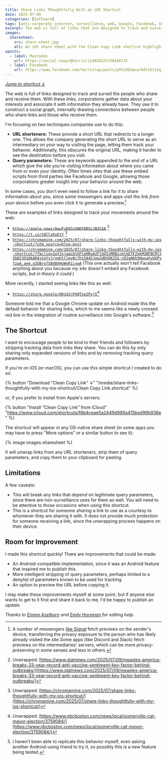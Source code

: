 ```yaml
---
title: Share Links Thoughtfully With an iOS Shortcut
date: 2025-07-09
categories: [Software]
tags: [anti-corporate internet, surveillance, web, Google, Facebook, Shortcuts]
excerpt: The web is full of links that are designed to track and surveil the people who share and receive them.
images:
  sharesheet:
    src: share-sheet.jpg
    alt: An iOS share sheet with the Clean Copy Link shortcut highlighted by a red circle
xposts:
  - label: Mastodon
    url: https://social.coop/@harris/114826225736438172
  - label: Facebook
    url: https://www.facebook.com/harrislap/posts/pfbid02qxwrRdtsGJiSqiK88LRXQP3mKo6ayfHLCuDCbjFtQnWf3ZstoxyXbKqTgWYxVCq5l
---
```


_[Jump to shortcut &darr;](#download-shortcut)_

The web is full of links designed to track and surveil the people who share and receive them. With these links, corporations gather data about your interests and associate it with information they already have. They use it to construct a social graph, internally drawing connections between people who share links and those who receive them.

I'm focusing on two techniques companies use to do this:

* **URL shorteners:** These provide a short URL that redirects to a longer one. This allows the company generating the short URL to serve as an intermediary on your way to visiting the page, letting them track your behavior. Additionally, this obscures the original URL, making it harder to see the destination before you visit.
* **Query parameters:** These are keywords appended to the end of a URL which give the site you're visiting information about where you came from or even your identity. Often times sites that use these embed scripts from third parties like Facebook and Google, allowing those corporations greater insight into your behavior around the web.

In some cases, you don't even need to follow a link for it to share information about you, since some messengers and apps visit the link *from your device* before you even click it to generate a preview.[^1]

These are examples of links designed to track your movements around the web:

* <code style="word-break: break-all; max-width: 100%;">https://apple.news/AauFyDXCoSNOY6RVcJB3CGA</code> [^2]
* <code style="word-break: break-all; max-width: 100%;">https://t.co/S8ClxKvEtY</code> [^3]
* <code style="word-break: break-all; max-width: 100%;">https://chromamine.com/2025/07/share-links-thoughtfully-with-my-ios-shortcut/?utm_source=blog-post</code>
* <code style="word-break: break-all; max-width: 100%;">https://chromamine.com/2025/07/share-links-thoughtfully-with-my-ios-shortcut/?fbclid=IwY2xjawLbtGFleHRuA2FlbQIxMQBicmlkETFZekM2NFBCMlY5bDI3Q3dkAR4sSgYyJrvmhlClmy0c7hi5A45Jew2dDVQKZSS-cR2qA6h5HwxahvUGPyfzpA_aem_q3OBre7SBd0XHgWgR1iywA</code> (This one actually won't tell Facebook anything about you because *my site* doesn't embed any Facebook scripts, but *in theory it could*.)

More recently, I started seeing links like this as well:

* <code style="word-break: break-all; max-width: 100%;">https://share.google/KKg1GjP4QTxp2Pvj5</code>[^4]

Someone told me that a Google Chrome update on Android made this the default behavior for sharing links, which to me seems like a newly crossed red line in the integration of routine surveillance into Google's software.[^5]

## The Shortcut

I want to encourage people to be kind to their friends and followers by stripping tracking data from links they share. You can do this by only sharing only expanded versions of links and by removing tracking query parameters.

If you're on iOS (or macOS), you can use this simple shortcut I created to do so:

<a id="download-shortcut"></a>

{% button "Download “Clean Copy Link” &darr;" "/media/share-links-thoughtfully-with-my-ios-shortcut/Clean Copy Link.shortcut" %}

or, if you prefer to install from Apple's servers:

{% button "Install “Clean Copy Link” from iCloud" "https://www.icloud.com/shortcuts/f8b4ceae5a2449d999a415bed99b936e" %}

The shortcut will appear in any OS-native share sheet (in some apps you may have to press "More options" or a similar button to see it):

{% image images.sharesheet %}

It will unwrap links from any URL shorteners, strip them of query parameters, and copy them to your clipboard for pasting.

## Limitations

A few caveats:

* This will break any links that _depend_ on legitimate query parameters, since there are non-surveillance uses for them as well. You will need to be attentive to those occasions when using this shortcut.
* This is a shortcut for someone _sharing_ a link to use as a courtesy to whomever they are sharing it with. It does not provide much protection for someone receiving a link, since the unwrapping process happens on their device.

## Room for Improvement

I made this shortcut quickly! There are improvements that could be made:

* An Android-compatible implementation, since it was an Android feature that inspired me to publish this.
* More intelligent stripping of query parameters, perhaps limited to a denylist of parameters known to be used for tracking.
* An option to preview the URL before copying it.

I may make these improvements myself at some point, but if anyone else wants to get to it first and share it back to me, I'd be happy to publish an update.

_Thanks to [Emma Azelborn](https://emmaazelborn.com/) and [Emily Horsman](https://bikes.emilyhorsman.com/) for editing help._

[^1]: A number of messengers [like Signal](https://signal.org/blog/i-link-therefore-i-am/) fetch previews on the sender's device, transferring the privacy exposure to the person who has likely already visited the site.Some apps (like Discord and Slack) fetch previews on the intermediaries' servers, which can be more privacy-preserving in some senses and less in others.
[^2]: Unwrapped: [https://www.statnews.com/2025/07/09/measles-america-breaks-33-year-record-anti-vaccine-sentiment-key-factor-behind-outbreaks/](https://www.statnews.com/2025/07/09/measles-america-breaks-33-year-record-anti-vaccine-sentiment-key-factor-behind-outbreaks/)
[^3]: Unwrapped: [https://chromamine.com/2025/07/share-links-thoughtfully-with-my-ios-shortcut/](https://chromamine.com/2025/07/share-links-thoughtfully-with-my-ios-shortcut/)
[^4]: Unwrapped: [https://www.nbcboston.com/news/local/somerville-cat-mayor-election/3759084/](https://www.nbcboston.com/news/local/somerville-cat-mayor-election/3759084/)
[^5]: I haven't been able to replicate this behavior myself, even asking another Android-using friend to try it, so possibly this is a new feature being tested.
